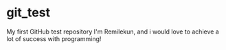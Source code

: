 # git_test
My first GitHub test repository
I'm Remilekun, and i would love to achieve a lot of success with programming!
